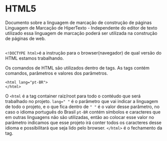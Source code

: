 # HTML5
Documento sobre a linguagem de marcação de construção de páginas 
Linguagem de Marcação de HiperTexto - Independente do editor de texto utilizado essa linguagem de marcação poderá ser utilizada na construção de páginas de web. 

## 

 `<!DOCTYPE html>`é a instrução para o browser(navegador) de qual versão do HTML estamos trabalhando.

Os comandos de HTML são utilizados dentro de tags. As tags contém comandos, parâmetros e valores dos parâmetros.


```
<html lang="pt-BR">
</html>
```

O `<html` é a tag container raiz/root para todo o contéudo que será trabalhado no projeto. `lang=" "` é o parâmetro que vai indicar a linguagem de todo o projeto, e o que fica dentro de `" "` é o valor desse parâmetro, no caso o idioma português do Brasil `pt-BR` contém símbolos e caracteres que em outras linguagens não são utilizadas, então ao colocar esse valor no parâmetro indicamos que esse projeto irá conter todos os caracteres desse idioma e possibilitará que seja lido pelo browser. 
`</html>` é o fechamento da tag. 
